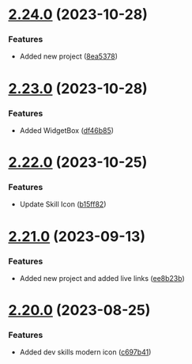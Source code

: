 # [2.24.0](https://github.com/hossainchisty/hossainchisty/compare/v2.23.0...v2.24.0) (2023-10-28)


### Features

* Added new project ([8ea5378](https://github.com/hossainchisty/hossainchisty/commit/8ea5378248fcd2a5b83f5ba50d112ba8a61283a0))



# [2.23.0](https://github.com/hossainchisty/hossainchisty/compare/v2.22.0...v2.23.0) (2023-10-28)


### Features

* Added WidgetBox ([df46b85](https://github.com/hossainchisty/hossainchisty/commit/df46b858f57941a9253c139535cf44d69eebfb44))



# [2.22.0](https://github.com/hossainchisty/hossainchisty/compare/v2.21.0...v2.22.0) (2023-10-25)


### Features

* Update Skill Icon ([b15ff82](https://github.com/hossainchisty/hossainchisty/commit/b15ff82745ec384e82c4b73cfa9987d51119de68))



# [2.21.0](https://github.com/hossainchisty/hossainchisty/compare/v2.20.0...v2.21.0) (2023-09-13)


### Features

* Added new project and added live links ([ee8b23b](https://github.com/hossainchisty/hossainchisty/commit/ee8b23bbc9960e37a46c5c1ad475edabd38c4c2a))



# [2.20.0](https://github.com/hossainchisty/hossainchisty/compare/v2.19.0...v2.20.0) (2023-08-25)


### Features

* Added dev skills modern icon ([c697b41](https://github.com/hossainchisty/hossainchisty/commit/c697b4136cc6ffac8af144dc3b132d0ea822df84))



